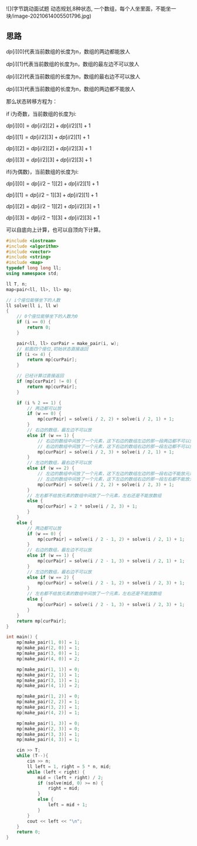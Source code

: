 ![](字节跳动面试题 动态规划,8种状态, 一个数组，每个人坐里面，不能坐一块/image-20210614005501796.jpg)

##  思路

$dp[i][0]$代表当前数组的长度为n，数组的两边都能放人

$dp[i][1]$代表当前数组的长度为n，数组的最左边不可以放人

$dp[i][2]$代表当前数组的长度为n，数组的最右边不可以放人

$dp[i][3]$代表当前数组的长度为n，数组的两边都不能放人

那么状态转移方程为：

if i为奇数，当前数组的长度为i:

$dp[i][0]=dp[i/2][2]+dp[i/2][1]+1$

$dp[i][1]=dp[i/2][3]+dp[i/2][1]+1$

$dp[i][2]=dp[i/2][2]+dp[i/2][3]+1$

$dp[i][3]=dp[i/2][3]+dp[i/2][3]+1$

if(i为偶数)，当前数组的长度为i:

$dp[i][0]=dp[i/2-1][2]+dp[i/2][1]+1$

$dp[i][1]=dp[i/2-1][3]+dp[i/2][1]+1$

$dp[i][2]=dp[i/2-1][2]+dp[i/2][3]+1$

$dp[i][3]=dp[i/2-1][3]+dp[i/2][3]+1$

可以自底向上计算，也可以自顶向下计算。

```cpp
#include <iostream>
#include <algorithm>
#include <vector>
#include <string>
#include <map>
typedef long long ll;
using namespace std;

ll T, n;
map<pair<ll, ll>, ll> mp;

// i个座位能够坐下的人数
ll solve(ll i, ll w)
{
	// 0个座位能够坐下的人数为0
	if (i == 0) {
		return 0;
	}

	pair<ll, ll> curPair = make_pair(i, w);
	// 前面四个座位,初始状态直接返回
	if (i <= 4) {
		return mp[curPair];
	}

	// 已经计算过直接返回
	if (mp[curPair] != 0) {
		return mp[curPair];
	}

	if (i % 2 == 1) {
		// 两边都可以放
		if (w == 0) {
			mp[curPair] = solve(i / 2, 2) + solve(i / 2, 1) + 1;
		}
		// 右边的数组，最左边不可以放
		else if (w == 1) {
			// 右边的数组中间放了一个元素，这下右边的数组左边的那一段两边都不可以放元素了
			// 右边的数组中间放了一个元素，这下右边的数组右边的那一段左边都不可以放元素了
			mp[curPair] = solve(i / 2, 3) + solve(i / 2, 1) + 1;
		}
		// 左边的数组，最右边不可以放
		else if (w == 2) {
			// 左边的数组中间放了一个元素，这下左边的数组左边的那一段右边不能放元素了
			// 左边的数组中间放了一个元素，这下左边的数组右边的那一段左右都不能放元素了
			mp[curPair] = solve(i / 2, 2) + solve(i / 2, 3) + 1;
		}
		// 左右都不给放元素的数组中间放了一个元素，左右还是不能放数组
		else {
			mp[curPair] = 2 * solve(i / 2, 3) + 1;
		}
	}
	else {
		// 两边都可以放
		if (w == 0) {
			mp[curPair] = solve(i / 2 - 1, 2) + solve(i / 2, 1) + 1;
		}
		// 右边的数组，最左边不可以放
		else if (w == 1) {
			mp[curPair] = solve(i / 2 - 1, 3) + solve(i / 2, 1) + 1;
		}
		// 左边的数组，最右边不可以放
		else if (w == 2) {
			mp[curPair] = solve(i / 2 - 1, 2) + solve(i / 2, 3) + 1;
		}
		// 左右都不给放元素的数组中间放了一个元素，左右还是不能放数组
		else {
			mp[curPair] = solve(i / 2 - 1, 3) + solve(i / 2, 3) + 1;
		}
	}
	return mp[curPair];
}

int main() {
	mp[make_pair(1, 0)] = 1;
	mp[make_pair(2, 0)] = 1;
	mp[make_pair(3, 0)] = 1;
	mp[make_pair(4, 0)] = 2;

	mp[make_pair(1, 1)] = 0;
	mp[make_pair(2, 1)] = 1;
	mp[make_pair(3, 1)] = 1;
	mp[make_pair(4, 1)] = 2;

	mp[make_pair(1, 2)] = 0;
	mp[make_pair(2, 2)] = 1;
	mp[make_pair(3, 2)] = 1;
	mp[make_pair(4, 2)] = 1;

	mp[make_pair(1, 3)] = 0;
	mp[make_pair(2, 3)] = 0;
	mp[make_pair(3, 3)] = 1;
	mp[make_pair(4, 3)] = 1;

	cin >> T;
	while (T--){
		cin >> n;
		ll left = 1, right = 5 * n, mid;
		while (left < right) {
			mid = (left + right) / 2;
			if (solve(mid, 0) >= n) {
				right = mid;
			}
			else {
				left = mid + 1;
			}
		}
		cout << left << "\n";
	}
	return 0;
}

```

